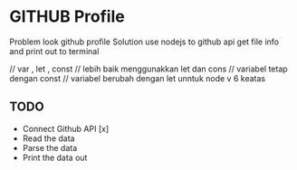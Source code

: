 # GITHUB Profile

Problem look github profile
Solution use nodejs to github api get file 
info and print out to terminal

// var , let , const
// lebih baik menggunakkan let dan cons
// variabel tetap dengan const
// variabel berubah dengan let unntuk node v 6 keatas

## TODO
- Connect Github API [x]
- Read the data
- Parse the data
- Print the data out

